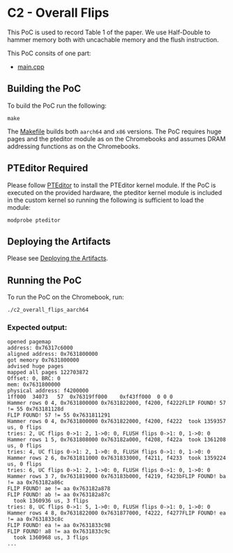 # C2 - Overall Flips

This PoC is used to record Table 1 of the paper. We use Half-Double to hammer memory both with uncachable memory and the flush instruction.

This PoC consits of one part:
- [main.cpp](main.cpp)

## Building the PoC

To build the PoC run the following:

```
make
```

The [Makefile](Makefile) builds both `aarch64` and `x86` versions. The PoC requires huge pages and the pteditor module as on the Chromebooks and assumes DRAM addressing functions as on the Chromebooks.

## PTEditor Required

Please follow [PTEditor](../../README.md) to install the PTEditor kernel module. If the PoC is executed on the provided hardware, the pteditor kernel module is included in the custom kernel so running the following is sufficient to load the module:

```
modprobe pteditor
```

## Deploying the Artifacts

Please see [Deploying the Artifacts](../../README.md).

## Running the PoC

To run the PoC on the Chromebook, run:

```
./c2_overall_flips_aarch64
```

### Expected output:

```
opened pagemap
address: 0x76317c6000
aligned address: 0x7631800000
got memory 0x7631800000
advised huge pages
mapped all pages 122703872
Offset: 0, BRC: 0
mem: 0x7631800000
physical address: f4200000
1ff000	34073	57	0x76319ff000	0xf43ff000	0 0 0
Hammer rows 0 4, 0x7631800000 0x7631822000, f4200, f4222FLIP FOUND! 57 != 55 0x763181128d
FLIP FOUND! 57 != 55 0x7631811291
Hammer rows 0 4, 0x7631800000 0x7631822000, f4200, f4222  took 1359357 us, 0 flips
tries: 2, UC flips 0->1: 2, 1->0: 0, FLUSH flips 0->1: 0, 1->0: 0
Hammer rows 1 5, 0x7631808000 0x763182a000, f4208, f422a  took 1361208 us, 0 flips
tries: 4, UC flips 0->1: 2, 1->0: 0, FLUSH flips 0->1: 0, 1->0: 0
Hammer rows 2 6, 0x7631811000 0x7631833000, f4211, f4233  took 1359224 us, 0 flips
tries: 6, UC flips 0->1: 2, 1->0: 0, FLUSH flips 0->1: 0, 1->0: 0
Hammer rows 3 7, 0x7631819000 0x763183b000, f4219, f423bFLIP FOUND! ba != aa 0x763182a86c
FLIP FOUND! ae != aa 0x763182a878
FLIP FOUND! ab != aa 0x763182a87c
  took 1360936 us, 3 flips
tries: 8, UC flips 0->1: 5, 1->0: 0, FLUSH flips 0->1: 0, 1->0: 0
Hammer rows 4 8, 0x7631822000 0x7631877000, f4222, f4277FLIP FOUND! ea != aa 0x7631833c8c
FLIP FOUND! ea != aa 0x7631833c98
FLIP FOUND! a8 != aa 0x7631833c9c
  took 1360968 us, 3 flips
...
```


